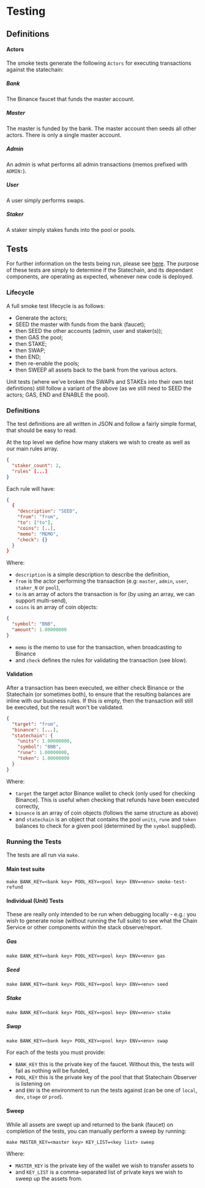 # Testing

## Definitions

#### Actors
The smoke tests generate the following `Actors` for executing transactions against the statechain:

##### Bank
The Binance faucet that funds the master account.

##### Master
The master is funded by the bank. The master account then seeds all other actors. There is only a single master account.

##### Admin
An admin is what performs all admin transactions (memos prefixed with `ADMIN:`).

##### User
A user simply performs swaps.

##### Staker
A staker simply stakes funds into the pool or pools.

## Tests

For further information on the tests being run, please see [here](https://docs.google.com/spreadsheets/d/1sLK0FE-s6LInWijqKgxAzQk2RiSDZO1GL58kAD62ch0). The purpose of these tests are simply to determine if the Statechain, and its dependant components, are operating as expected, whenever new code is deployed. 

### Lifecycle

A full smoke test lifecycle is as follows:

* Generate the actors;
* SEED the master with funds from the bank (faucet);
* then SEED the other accounts (admin, user and staker(s));
* then GAS the pool;
* then STAKE;
* then SWAP;
* then END;
* then re-enable the pools;
* then SWEEP all assets back to the bank from the various actors.

Unit tests (where we've broken the SWAPs and STAKEs into their own test definitions) still follow a variant of the above (as we still need to SEED the actors; GAS, END and ENABLE the pool).

### Definitions

The test definitions are all written in JSON and follow a fairly simple format, that should be easy to read.

At the top level we define how many stakers we wish to create as well as our main rules array. 

```json
{
  "staker_count": 2,
  "rules" [...]
}
```

Each rule will have:

```json
{
  {
    "description": "SEED",
    "from": "from",
    "to": ["to"],
    "coins": [..],
    "memo": "MEMO",
    "check": {}
  }
}
```

Where:

* `description` is a simple description to describe the definition,
* `from` is the actor performing the transaction (e.g: `master`, `admin`, `user`, `staker_N` or `pool`),
* `to` is an array of actors the transaction is for (by using an array, we can support multi-send),
* `coins` is an array of coin objects:
```json
{
  "symbol": "BNB",
  "amount": 1.00000000
}
```
* `memo` is the memo to use for the transaction, when broadcasting to Binance
* and `check` defines the rules for validating the transaction (see blow).

#### Validation

After a transaction has been executed, we either check Binance or the Statechain (or sometimes both), to ensure that the resulting balances are inline with our business rules. If this is empty, then the transaction will still be executed, but the result won't be validated.

```json
{
  "target": "from",
  "binance": [...],
  "statechain": {
    "units": 1.00000000,
    "symbol": "BNB",
    "rune": 1.00000000,
    "token": 1.00000000
  }
}
```

Where:

* `target` the target actor Binance wallet to check (only used for checking Binance). This is useful when checking that refunds have been executed correctly,
* `binance` is an array of coin objects (follows the same structure as above)
* and `statechain` is an object that contains the pool `units`, `rune` and `token` balances to check for a given pool (determined by the `symbol` supplied).

### Running the Tests

The tests are all run via `make`.

#### Main test suite

```shell script
make BANK_KEY=<bank key> POOL_KEY=<pool key> ENV=<env> smoke-test-refund
```

#### Individual (Unit) Tests

These are really only intended to be run when debugging locally - e.g.: you wish to generate noise (without running the full suite) to see what the Chain Service or other components within the stack observe/report.

##### Gas

```shell script
make BANK_KEY=<bank key> POOL_KEY=<pool key> ENV=<env> gas
```

##### Seed

```shell script
make BANK_KEY=<bank key> POOL_KEY=<pool key> ENV=<env> seed
```

##### Stake

```shell script
make BANK_KEY=<bank key> POOL_KEY=<pool key> ENV=<env> stake
```

##### Swap

```shell script
make BANK_KEY=<bank key> POOL_KEY=<pool key> ENV=<env> swap
```

For each of the tests you must provide:

* `BANK_KEY` this is the private key of the faucet. Without this, the tests will fail as nothing will be funded,
* `POOL_KEY` this is the private key of the pool that that Statechain Observer is listening on
* and `ENV` is the environment to run the tests against (can be one of `local`, `dev`, `stage` or `prod`).

#### Sweep

While all assets are swept up and returned to the bank (faucet) on completion of the tests, you can manually perform a sweep by running:

```shell script
make MASTER_KEY=<master key> KEY_LIST=<key list> sweep
```

Where:

* `MASTER_KEY` is the private key of the wallet we wish to transfer assets to
* and `KEY_LIST` is a comma-separated list of private keys we wish to sweep up the assets from.
